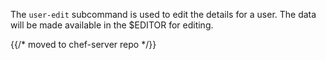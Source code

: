 The `user-edit` subcommand is used to edit the details for a user. The
data will be made available in the \$EDITOR for editing.

{{/* moved to chef-server repo */}}
